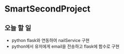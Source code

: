 # SmartSecondProject
## 오늘 할 일
- python flask와 연동하여 nailService 구현
- python에서 유저에게 email을 전송하고 flask에 함수로 구현
